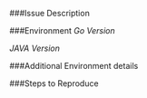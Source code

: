 ###Issue Description

###Environment
*Go Version*

*JAVA Version*

###Additional Environment details

###Steps to Reproduce
